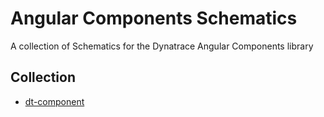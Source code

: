 # Angular Components Schematics

A collection of Schematics for the Dynatrace Angular Components library

## Collection

- [dt-component](dt-component/README.md)
